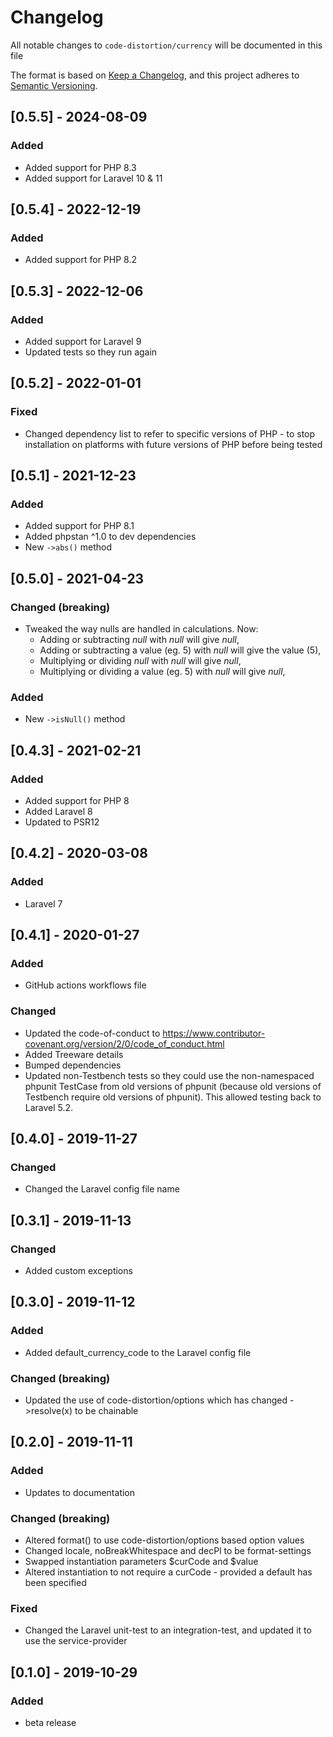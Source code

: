 # Changelog

All notable changes to `code-distortion/currency` will be documented in this file

The format is based on [Keep a Changelog](https://keepachangelog.com/en/1.0.0/), and this project adheres to [Semantic Versioning](https://semver.org/spec/v2.0.0.html).



## [0.5.5] - 2024-08-09

### Added
- Added support for PHP 8.3
- Added support for Laravel 10 & 11



## [0.5.4] - 2022-12-19

### Added
- Added support for PHP 8.2



## [0.5.3] - 2022-12-06

### Added
- Added support for Laravel 9
- Updated tests so they run again



## [0.5.2] - 2022-01-01

### Fixed
- Changed dependency list to refer to specific versions of PHP - to stop installation on platforms with future versions of PHP before being tested



## [0.5.1] - 2021-12-23

### Added
- Added support for PHP 8.1
- Added phpstan ^1.0 to dev dependencies
- New `->abs()` method



## [0.5.0] - 2021-04-23

### Changed (breaking)
- Tweaked the way nulls are handled in calculations. Now:
    - Adding or subtracting *null* with *null* will give *null*,
    - Adding or subtracting a value (eg. 5) with *null* will give the value (5),
    - Multiplying or dividing *null* with *null* will give *null*,
    - Multiplying or dividing a value (eg. 5) with *null* will give *null*,

### Added
- New `->isNull()` method



## [0.4.3] - 2021-02-21

### Added
- Added support for PHP 8
- Added Laravel 8
- Updated to PSR12



## [0.4.2] - 2020-03-08

### Added
- Laravel 7



## [0.4.1] - 2020-01-27

### Added
- GitHub actions workflows file

### Changed
- Updated the code-of-conduct to https://www.contributor-covenant.org/version/2/0/code_of_conduct.html
- Added Treeware details
- Bumped dependencies
- Updated non-Testbench tests so they could use the non-namespaced phpunit TestCase from old versions of phpunit (because old versions of Testbench require old versions of phpunit). This allowed testing back to Laravel 5.2.



## [0.4.0] - 2019-11-27

### Changed
- Changed the Laravel config file name



## [0.3.1] - 2019-11-13

### Changed
- Added custom exceptions



## [0.3.0] - 2019-11-12

### Added
- Added default_currency_code to the Laravel config file

### Changed (breaking)
- Updated the use of code-distortion/options which has changed ->resolve(x) to be chainable



## [0.2.0] - 2019-11-11

### Added
- Updates to documentation

### Changed (breaking)
- Altered format() to use code-distortion/options based option values
- Changed locale, noBreakWhitespace and decPl to be format-settings
- Swapped instantiation parameters $curCode and $value
- Altered instantiation to not require a curCode - provided a default has been specified

### Fixed
- Changed the Laravel unit-test to an integration-test, and updated it to use the service-provider



## [0.1.0] - 2019-10-29

### Added
- beta release
